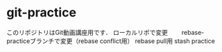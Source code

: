 # git-practice
このリポジトリはGit動画講座用です．
ローカルリポで変更　　
rebase-practiceブランチで変更（rebase conflict用）
rebase pull用
stash practice
